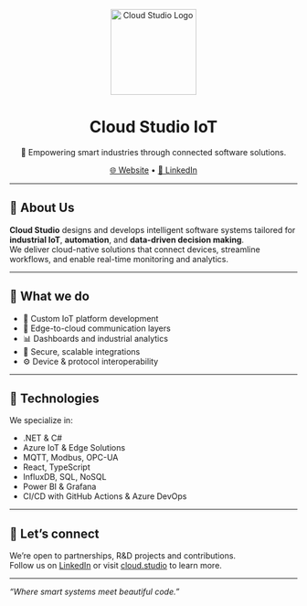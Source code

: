 <!-- Organization profile -->

<p align="center">
  <img src="https://cloud.studio/assets/logo.svg" width="150" alt="Cloud Studio Logo" />
</p>

<h1 align="center">Cloud Studio IoT</h1>

<p align="center">
  🚀 Empowering smart industries through connected software solutions.
</p>

<p align="center">
  <a href="https://cloud.studio">🌐 Website</a> •
  <a href="https://www.linkedin.com/company/cloud-studio-iot">💼 LinkedIn</a>
</p>

---

## 🌟 About Us

**Cloud Studio** designs and develops intelligent software systems tailored for **industrial IoT**, **automation**, and **data-driven decision making**.  
We deliver cloud-native solutions that connect devices, streamline workflows, and enable real-time monitoring and analytics.

---

## 🔧 What we do

- 🧠 Custom IoT platform development  
- 📡 Edge-to-cloud communication layers  
- 📊 Dashboards and industrial analytics  
- 🔐 Secure, scalable integrations  
- ⚙️ Device & protocol interoperability  

---

## 📌 Technologies

We specialize in:

- .NET & C#
- Azure IoT & Edge Solutions
- MQTT, Modbus, OPC-UA
- React, TypeScript
- InfluxDB, SQL, NoSQL
- Power BI & Grafana
- CI/CD with GitHub Actions & Azure DevOps

---

## 🤝 Let’s connect

We’re open to partnerships, R&D projects and contributions.  
Follow us on [LinkedIn](https://www.linkedin.com/company/cloud-studio-iot) or visit [cloud.studio](https://cloud.studio) to learn more.

---

_“Where smart systems meet beautiful code.”_
